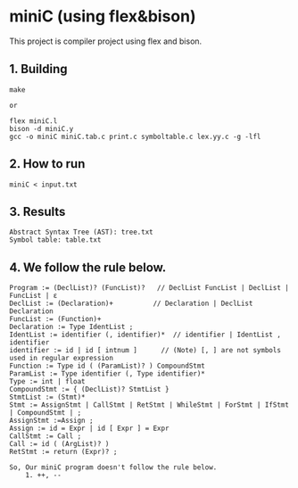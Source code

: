 miniC (using flex&bison)
========
This project is compiler project using flex and bison.

## 1. Building
    make
    
    or

    flex miniC.l
    bison -d miniC.y
    gcc -o miniC miniC.tab.c print.c symboltable.c lex.yy.c -g -lfl
    
## 2. How to run
    miniC < input.txt

## 3. Results
    Abstract Syntax Tree (AST): tree.txt
    Symbol table: table.txt

## 4. We follow the rule below.

    Program := (DeclList)? (FuncList)?   // DeclList FuncList | DeclList | FuncList | ε
    DeclList := (Declaration)+          // Declaration | DeclList Declaration
    FuncList := (Function)+
    Declaration := Type IdentList ;
    IdentList := identifier (, identifier)*  // identifier | IdentList , identifier
    identifier := id | id [ intnum ]      // (Note) [, ] are not symbols used in regular expression
    Function := Type id ( (ParamList)? ) CompoundStmt
    ParamList := Type identifier (, Type identifier)*
    Type := int | float
    CompoundStmt := { (DeclList)? StmtList }
    StmtList := (Stmt)*
    Stmt := AssignStmt | CallStmt | RetStmt | WhileStmt | ForStmt | IfStmt | CompoundStmt | ;
    AssignStmt :=Assign ; 
    Assign := id = Expr | id [ Expr ] = Expr
    CallStmt := Call ;
    Call := id ( (ArgList)? )
    RetStmt := return (Expr)? ; 
    
    So, Our miniC program doesn't follow the rule below.
        1. ++, --
        
   
